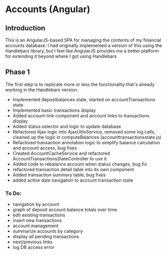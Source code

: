 # Accounts (Angular)

## Introduction

This is an AngularJS-based SPA for managing the contents of my financial
accounts database. I had originally implemented a version of this using
the Handlebars library, but I feel like AngularJS provides me a better
platform for extending it beyond where I got using Handlebars

## Phase 1

The first step is to replicate more or less the functionality that's already
working in the Handlebars version.

* Implemented depostbalances state, started on accountTransactions state
* Implemented basic transactions display
* Added account-link component and account links to transactions display
* Added status selector and logic to update database
* Refactored Ajax logic into AjaxUtilsService, removed some log calls, cleaned
  up the logic in computeBalances (accounttransactionsstate.js)
* Refactored transaction annotation logic to simplify balance calculation and
  account access, bug fixes
* Created AccountCacheService and refactored AccountTransactionsStateController
  to use it
* Added code to rebalance account when status changes, bug fix
* refactored transaction detail table into its own component
* Added transaction summary table, bug fixes
* added active date navigation to account transaction state

### To Do:

* navigation by account
* graph of deposit account balance totals over time
* edit existing transactions
* insert new transactions
* account management
* summarize accounts by category
* display all pending transactions
* next/previous links
* log DB access error
